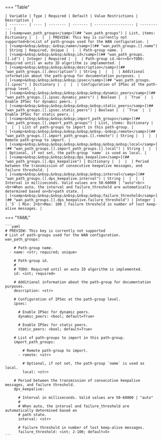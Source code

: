 <!--
  ~ Copyright (c) 2024 Arista Networks, Inc.
  ~ Use of this source code is governed by the Apache License 2.0
  ~ that can be found in the LICENSE file.
  -->
=== "Table"

    | Variable | Type | Required | Default | Value Restrictions | Description |
    | -------- | ---- | -------- | ------- | ------------------ | ----------- |
    | [<samp>wan_path_groups</samp>](## "wan_path_groups") | List, items: Dictionary |  |  |  | PREVIEW: This key is currently not supported<br>List of path-groups used for the WAN configuration. |
    | [<samp>&nbsp;&nbsp;-&nbsp;name</samp>](## "wan_path_groups.[].name") | String | Required, Unique |  |  | Path-group name. |
    | [<samp>&nbsp;&nbsp;&nbsp;&nbsp;id</samp>](## "wan_path_groups.[].id") | Integer | Required |  |  | Path-group id.<br><br>TODO: Required until an auto ID algorithm is implemented. |
    | [<samp>&nbsp;&nbsp;&nbsp;&nbsp;description</samp>](## "wan_path_groups.[].description") | String |  |  |  | Additional information about the path-group for documentation purposes. |
    | [<samp>&nbsp;&nbsp;&nbsp;&nbsp;ipsec</samp>](## "wan_path_groups.[].ipsec") | Dictionary |  |  |  | Configuration of IPSec at the path-group level. |
    | [<samp>&nbsp;&nbsp;&nbsp;&nbsp;&nbsp;&nbsp;dynamic_peers</samp>](## "wan_path_groups.[].ipsec.dynamic_peers") | Boolean |  | `True` |  | Enable IPSec for dynamic peers. |
    | [<samp>&nbsp;&nbsp;&nbsp;&nbsp;&nbsp;&nbsp;static_peers</samp>](## "wan_path_groups.[].ipsec.static_peers") | Boolean |  | `True` |  | Enable IPSec for static peers. |
    | [<samp>&nbsp;&nbsp;&nbsp;&nbsp;import_path_groups</samp>](## "wan_path_groups.[].import_path_groups") | List, items: Dictionary |  |  |  | List of path-groups to import in this path-group. |
    | [<samp>&nbsp;&nbsp;&nbsp;&nbsp;&nbsp;&nbsp;-&nbsp;remote</samp>](## "wan_path_groups.[].import_path_groups.[].remote") | String |  |  |  | Remote path-group to import. |
    | [<samp>&nbsp;&nbsp;&nbsp;&nbsp;&nbsp;&nbsp;&nbsp;&nbsp;local</samp>](## "wan_path_groups.[].import_path_groups.[].local") | String |  |  |  | Optional, if not set, the path-group `name` is used as local. |
    | [<samp>&nbsp;&nbsp;&nbsp;&nbsp;dps_keepalive</samp>](## "wan_path_groups.[].dps_keepalive") | Dictionary |  |  |  | Period between the transmission of consecutive keepalive messages, and failure threshold. |
    | [<samp>&nbsp;&nbsp;&nbsp;&nbsp;&nbsp;&nbsp;interval</samp>](## "wan_path_groups.[].dps_keepalive.interval") | String |  |  |  | Interval in milliseconds. Valid values are 50-60000 | "auto"<br><br>When auto, the interval and failure_threshold are automatically determined based on<br>path state. |
    | [<samp>&nbsp;&nbsp;&nbsp;&nbsp;&nbsp;&nbsp;failure_threshold</samp>](## "wan_path_groups.[].dps_keepalive.failure_threshold") | Integer |  | `5` | Min: 2<br>Max: 100 | Failure threshold in number of lost keep-alive messages. |

=== "YAML"

    ```yaml
    # PREVIEW: This key is currently not supported
    # List of path-groups used for the WAN configuration.
    wan_path_groups:

        # Path-group name.
      - name: <str; required; unique>

        # Path-group id.
        #
        # TODO: Required until an auto ID algorithm is implemented.
        id: <int; required>

        # Additional information about the path-group for documentation purposes.
        description: <str>

        # Configuration of IPSec at the path-group level.
        ipsec:

          # Enable IPSec for dynamic peers.
          dynamic_peers: <bool; default=True>

          # Enable IPSec for static peers.
          static_peers: <bool; default=True>

        # List of path-groups to import in this path-group.
        import_path_groups:

            # Remote path-group to import.
          - remote: <str>

            # Optional, if not set, the path-group `name` is used as local.
            local: <str>

        # Period between the transmission of consecutive keepalive messages, and failure threshold.
        dps_keepalive:

          # Interval in milliseconds. Valid values are 50-60000 | "auto"
          #
          # When auto, the interval and failure_threshold are automatically determined based on
          # path state.
          interval: <str>

          # Failure threshold in number of lost keep-alive messages.
          failure_threshold: <int; 2-100; default=5>
    ```
